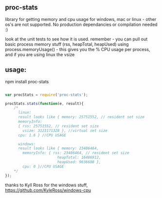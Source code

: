 proc-stats
----------

library for getting memory and cpu usage for windows, mac or linux - other os's are not supported. No production dependancies or compilation needed :)

look at the unit tests to see how it is used. remember - you can pull out basic process memory stuff (rss, heapTotal, heapUsed) using process.memoryUsage() - this gives you the % CPU usage per process, and if you are using linux the vsize

usage:
------
npm install proc-stats

```javascript

var procStats = require('proc-stats');

procStats.stats(function(e, result){
	/*
	  linux:
	  result looks like { memory: 25751552, // resident set size
	  memoryInfo: 
	  { rss: 25751552, // resident set size
	  	vsize: 3123171328 }, //virtual set size
	  cpu: 1.6 } //CPU USAGE

	  windows:
	  result looks like { memory: 23486464,
  		memoryInfo: { rss: 23486464, // resident set size
  						heapTotal: 16486912, 
  						heapUsed: 9636688 },
  		cpu: 0 }//CPU USAGE
	*/
});

```

thanks to Kyll Ross for the windows stuff, https://github.com/KyleRoss/windows-cpu


